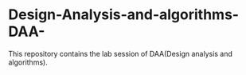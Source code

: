 # Design-Analysis-and-algorithms-DAA-
This repository contains the lab session of DAA(Design analysis and algorithms).
